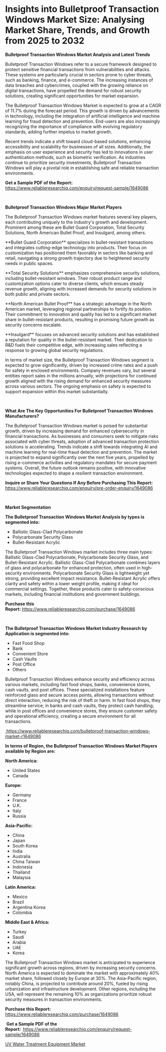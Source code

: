 <p><h1>Insights into Bulletproof Transaction Windows Market Size: Analysing Market Share, Trends, and Growth from 2025 to 2032</h1></p><p><strong>Bulletproof Transaction Windows Market Analysis and Latest Trends</strong></p>
<p><p>Bulletproof Transaction Windows refer to a secure framework designed to protect sensitive financial transactions from vulnerabilities and attacks. These systems are particularly crucial in sectors prone to cyber threats, such as banking, finance, and e-commerce. The increasing instances of data breaches and cybercrimes, coupled with the growing reliance on digital transactions, have propelled the demand for robust security solutions, creating significant opportunities for market expansion.</p><p>The Bulletproof Transaction Windows Market is expected to grow at a CAGR of 11.7% during the forecast period. This growth is driven by advancements in technology, including the integration of artificial intelligence and machine learning for fraud detection and prevention. End-users are also increasingly recognizing the importance of compliance with evolving regulatory standards, adding further impetus to market growth.</p><p>Recent trends indicate a shift toward cloud-based solutions, enhancing accessibility and scalability for businesses of all sizes. Additionally, the emphasis on user experience and security has led to innovations in user authentication methods, such as biometric verification. As industries continue to prioritize security investments, Bulletproof Transaction Windows will play a pivotal role in establishing safe and reliable transaction environments.</p></p>
<p><strong>Get a Sample PDF of the Report:&nbsp;</strong> <a href="https://www.reliableresearchiq.com/enquiry/request-sample/1649086?utm_campaign=2267&utm_medium=2&utm_source=Github&utm_content=ia&utm_term=18022025&utm_id=bulletproof-transaction-windows">https://www.reliableresearchiq.com/enquiry/request-sample/1649086</a></p>
<p>&nbsp;</p>
<p><strong>Bulletproof Transaction Windows Major Market Players</strong></p>
<p><p>The Bulletproof Transaction Windows market features several key players, each contributing uniquely to the industry's growth and development. Prominent among these are Bullet Guard Corporation, Total Security Solutions, North American Bullet Proof, and Insulgard, among others.</p><p>**Bullet Guard Corporation** specializes in bullet-resistant transactions and integrates cutting-edge technology into products. Their focus on customization has positioned them favorably in sectors like banking and retail, navigating a strong growth trajectory due to heightened security needs in public spaces. </p><p>**Total Security Solutions** emphasizes comprehensive security solutions, including bullet-resistant windows. Their robust product range and customization options cater to diverse clients, which ensues steady revenue growth, aligning with increased demands for security solutions in both public and private sectors.</p><p>**North American Bullet Proof** has a strategic advantage in the North American market, leveraging regional partnerships to fortify its position. Their commitment to innovation and quality has led to a significant market share in bullet-resistant products, resulting in promising future growth as security concerns escalate.</p><p>**Insulgard** focuses on advanced security solutions and has established a reputation for quality in the bullet-resistant market. Their dedication to R&D fuels their competitive edge, with increasing sales reflecting a response to growing global security regulations.</p><p>In terms of market size, the Bulletproof Transaction Windows segment is expected to grow significantly, driven by increased crime rates and a push for safety in enclosed environments. Company revenues vary, but several entities report sales in the millions annually, with projections for continued growth aligned with the rising demand for enhanced security measures across various sectors. The ongoing emphasis on safety is expected to support expansion within this market substantially.</p></p>
<p>&nbsp;</p>
<p><strong>What Are The Key Opportunities For Bulletproof Transaction Windows Manufacturers?</strong></p>
<p><p>The Bulletproof Transaction Windows market is poised for substantial growth, driven by increasing demand for enhanced cybersecurity in financial transactions. As businesses and consumers seek to mitigate risks associated with cyber threats, adoption of advanced transaction protection solutions is accelerating. Trends indicate a shift towards integrating AI and machine learning for real-time fraud detection and prevention. The market is projected to expand significantly over the next five years, propelled by rising e-commerce activities and regulatory mandates for secure payment systems. Overall, the future outlook remains positive, with innovative technologies expected to shape a resilient transaction environment.</p></p>
<p><strong>Inquire or Share Your Questions If Any Before Purchasing This Report:</strong> <a href="https://www.reliableresearchiq.com/enquiry/pre-order-enquiry/1649086?utm_campaign=2267&utm_medium=2&utm_source=Github&utm_content=ia&utm_term=18022025&utm_id=bulletproof-transaction-windows">https://www.reliableresearchiq.com/enquiry/pre-order-enquiry/1649086</a></p>
<p>&nbsp;</p>
<p><strong>Market Segmentation</strong></p>
<p><strong>The Bulletproof Transaction Windows Market Analysis by types is segmented into:</strong></p>
<p><ul><li>Ballistic Glass-Clad Polycarbonate</li><li>Polycarbonate Security Glass</li><li>Bullet-Resistant Acrylic</li></ul></p>
<p><p>The Bulletproof Transaction Windows market includes three main types: Ballistic Glass-Clad Polycarbonate, Polycarbonate Security Glass, and Bullet-Resistant Acrylic. Ballistic Glass-Clad Polycarbonate combines layers of glass and polycarbonate for enhanced protection, often used in high-security environments. Polycarbonate Security Glass is lightweight yet strong, providing excellent impact resistance. Bullet-Resistant Acrylic offers clarity and safety within a lower weight profile, making it ideal for commercial settings. Together, these products cater to safety-conscious markets, including financial institutions and government buildings.</p></p>
<p><strong>Purchase this Report:&nbsp;</strong><a href="https://www.reliableresearchiq.com/purchase/1649086?utm_campaign=2267&utm_medium=2&utm_source=Github&utm_content=ia&utm_term=18022025&utm_id=bulletproof-transaction-windows">https://www.reliableresearchiq.com/purchase/1649086</a></p>
<p>&nbsp;</p>
<p><strong>The Bulletproof Transaction Windows Market Industry Research by Application is segmented into:</strong></p>
<p><ul><li>Fast Food Shop</li><li>Bank</li><li>Convenient Store</li><li>Cash Vaults</li><li>Post Office</li><li>Others</li></ul></p>
<p><p>Bulletproof Transaction Windows enhance security and efficiency across various markets, including fast food shops, banks, convenience stores, cash vaults, and post offices. These specialized installations feature reinforced glass and secure access points, allowing transactions without direct interaction, reducing the risk of theft or harm. In fast food shops, they streamline service; in banks and cash vaults, they protect cash handling; while in post offices and convenience stores, they ensure customer safety and operational efficiency, creating a secure environment for all transactions.</p></p>
<p><a href="https://www.reliableresearchiq.com/bulletproof-transaction-windows-market-r1649086?utm_campaign=2267&utm_medium=2&utm_source=Github&utm_content=ia&utm_term=18022025&utm_id=bulletproof-transaction-windows">&nbsp;https://www.reliableresearchiq.com/bulletproof-transaction-windows-market-r1649086</a></p>
<p><strong>In terms of Region, the Bulletproof Transaction Windows Market Players available by Region are:</strong></p>
<p>
    <p> <strong> North America: </strong>
        <ul>
            <li>United States</li>
            <li>Canada</li>
        </ul>
        </p> 
    <p> <strong> Europe: </strong>
        <ul>
            <li>Germany</li>
            <li>France</li>
            <li>U.K.</li>
            <li>Italy</li>
            <li>Russia</li>
        </ul>
        </p> 
    <p> <strong> Asia-Pacific: </strong>
        <ul>
            <li>China</li>
            <li>Japan</li>
            <li>South Korea</li>
            <li>India</li>
            <li>Australia</li>
            <li>China Taiwan</li>
            <li>Indonesia</li>
            <li>Thailand</li>
            <li>Malaysia</li>
        </ul>
        </p> 
    <p> <strong> Latin America: </strong>
        <ul>
            <li>Mexico</li>
            <li>Brazil</li>
            <li>Argentina Korea</li>
            <li>Colombia</li>
        </ul>
        </p> 
    <p> <strong> Middle East & Africa: </strong>
        <ul>
            <li>Turkey</li>
            <li>Saudi</li>
            <li>Arabia</li>
            <li>UAE</li>
            <li>Korea</li>
        </ul>
    </p>
    </p>
<p><p>The Bulletproof Transaction Windows market is anticipated to experience significant growth across regions, driven by increasing security concerns. North America is expected to dominate the market with approximately 40% market share, followed closely by Europe at 30%. The Asia-Pacific region, notably China, is projected to contribute around 20%, fueled by rising urbanization and infrastructure development. Other regions, including the USA, will represent the remaining 10% as organizations prioritize robust security measures in transaction environments.</p></p>
<p><strong>Purchase this Report: </strong><a href="https://www.reliableresearchiq.com/purchase/1649086?utm_campaign=2267&utm_medium=2&utm_source=Github&utm_content=ia&utm_term=18022025&utm_id=bulletproof-transaction-windows">https://www.reliableresearchiq.com/purchase/1649086</a></p>
<p>&nbsp;<strong>Get a Sample PDF of the Report:&nbsp;&nbsp;</strong><a href="https://www.reliableresearchiq.com/enquiry/request-sample/1649086?utm_campaign=2267&utm_medium=2&utm_source=Github&utm_content=ia&utm_term=18022025&utm_id=bulletproof-transaction-windows">https://www.reliableresearchiq.com/enquiry/request-sample/1649086</a></p>
<p><strong></strong></p>
<p><p><a href="https://github.com/steidmindy199393/Market-Research-Report-List-1/blob/main/uv-water-treatment-equipment-market.md?utm_campaign=2267&utm_medium=2&utm_source=Github&utm_content=ia&utm_term=18022025&utm_id=bulletproof-transaction-windows">UV Water Treatment Equipment Market</a></p></p>